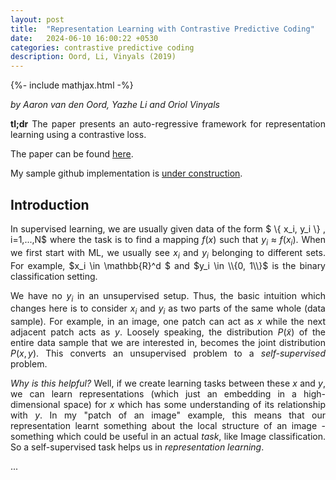 ```yaml
---
layout: post
title:  "Representation Learning with Contrastive Predictive Coding"
date:   2024-06-10 16:00:22 +0530
categories: contrastive predictive coding
description: Oord, Li, Vinyals (2019)
---
```

{%- include mathjax.html -%}
<style>body {text-align: justify}</style>

*by Aaron van den Oord, Yazhe Li and Oriol Vinyals*

**tl;dr** The paper presents an auto-regressive framework for representation learning using a contrastive loss.

The paper can be found [here](https://arxiv.org/pdf/1807.03748).

My sample github implementation is [under construction]().

<h2>Introduction</h2>

In supervised learning, we are usually given data of the form $ \\{ x_i, y_i \\} , i=1,...,N$ where the task is to find a mapping $f(x)$ such that $y_i \approx f(x_i)$. When we first start with ML, we usually see $x_i$ and $y_i$ belonging to different sets. For example, $x_i \in \mathbb{R}^d $ and $y_i \in \\{0, 1\\}$ is the binary classification setting.

We have no $y_i$ in an unsupervised setup. Thus, the basic intuition which changes here is to consider $x_i$ and $y_i$ as two parts of the same whole (data sample). For example, in an image, one patch can act as $x$ while the next adjacent patch acts as $y$. Loosely speaking, the distribution $P(\tilde{x})$ of the entire data sample that we are interested in, becomes the joint distribution $P(x,y)$. This converts an unsupervised problem to a *self-supervised* problem.

*Why is this helpful?* Well, if we create learning tasks between these $x$ and $y$, we can learn representations (which just an embedding in a high-dimensional space) for $x$ which has some understanding of its relationship with $y$. In my "patch of an image" example, this means that our representation learnt something about the local structure of an image - something which could be useful in an actual *task*, like Image classification. So a self-supervised task helps us in *representation learning*.

...
